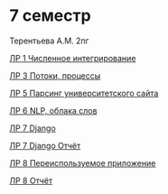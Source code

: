 # 7 семестр
<p> Терентьева А.М. 2пг </p>



<p><a href="https://replit.com/@anacatpanda/LR17sem#main.py">ЛР 1 Численное интегрирование</a></p>
<p><a href="https://drive.google.com/file/d/1yK--ruDfmKTeFyfaxWvDVF4v1rySw3Ly/view?usp=sharing">ЛР 3 Потоки, процессы</a></p>
<p><a href="https://drive.google.com/file/d/1di-_4PD_6ruFkOCYuunIRdvZpSg87c5f/view?usp=sharing">ЛР 5 Парсинг университетского сайта</a></p>
<p><a href="https://drive.google.com/file/d/1v8cNK4wVWfskexV2VCV4SrVlAGe3DumU/view?usp=sharing">ЛР 6 NLP, облака слов</a></p>
<p><a href="https://github.com/t-anastasia/prog-7/tree/main/lab_7/mysite">ЛР 7 Django</a></p>
<p><a href="https://docs.google.com/document/d/1Lfp_RkAXX_8Ax4_K8dZrkthOidIljMr1gOfC6BHWS3w/edit?usp=sharing">ЛР 7 Django Отчёт</a></p>
<p><a href="https://github.com/t-anastasia/prog-7/tree/main/mysite">ЛР 8 Переиспользуемое приложение</a></p>
<p><a href="https://docs.google.com/document/d/1qLn7JgQKQ3eZdozM89qWWI4NLxE6f5Q114C_Q1VDI4M/edit?usp=sharing">ЛР 8 Отчёт</a></p>
